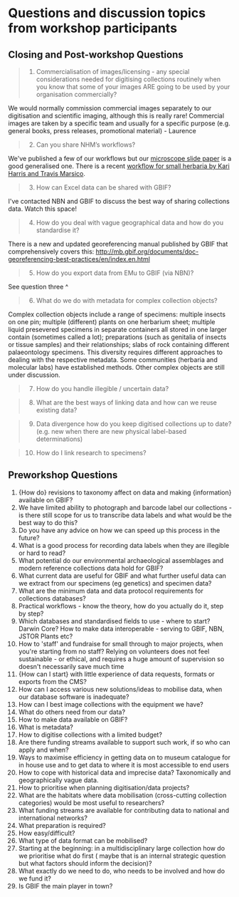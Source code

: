 # Questions and discussion topics from workshop participants

## Closing and Post-workshop Questions
> 1) Commercialisation of images/licensing - any special considerations needed for digitising collections routinely when you know that some of your images ARE going to be used by your organisation commercially?

We would normally commission commercial images separately to our digitisation and scientific imaging, although this is really rare! Commercial images are taken by a specific team and usually for a specific purpose (e.g. general books, press releases, promotional material) - Laurence

> 2) Can you share NHM’s workflows?

We've published a few of our workflows but our [microscope slide paper](https://doi.org/10.3897/BDJ.7.e32342) is a good generalised one. There is a recent [workflow for small herbaria by Kari Harris and Travis Marsico](https://doi.org/10.3732/apps.1600125).

> 3) How can Excel data can be shared with GBIF?

I've contacted NBN and GBIF to discuss the best way of sharing collections data. Watch this space!

> 4) How do you deal with vague geographical data and how do you standardise it?

There is a new and updated georeferencing manual published by GBIF that comprehensively covers this: http://mb.gbif.org/documents/doc-georeferencing-best-practices/en/index.en.html 

> 5) How do you export data from EMu to GBIF (via NBN)?

See question three ^

> 6) What do we do with metadata for complex collection objects?

Complex collection objects include a range of specimens: multiple insects on one pin; multiple (different) plants on one herbarium sheet; multiple liquid presevered specimens in separate containers all stored in one larger contain (sometimes called a lot); preparations (such as genitalia of insects or tissue samples) and their relationships; slabs of rock containing different palaeontology specimens. This diversity requires different approaches to dealing with the respective metadata. Some communities (herbaria and molecular labs) have established methods. Other complex objects are still under discussion.   

> 7) How do you handle illegible / uncertain data?

> 8) What are the best ways of linking data and how can we reuse existing data?

> 9) Data divergence how do you keep digitised collections up to date? (e.g. new when there are new physical label-based determinations)

> 10) How do I link research to specimens?


## Preworkshop Questions
1. {How do} revisions to taxonomy affect on data and making {information} available on GBIF?
2. We have limited ability to photograph and barcode label our collections - is there still scope for us to transcribe data labels and what would be the best way to do this?
3. Do you have any advice on how we can speed up this process in the future?
4. What is a good process for recording data labels when they are illegible or hard to read?
5. What potential do our environmental archaeological assemblages and modern reference collections data hold for GBIF?
6. What current data are useful for GBIF and what further useful data can we extract from our specimens (eg genetics) and specimen data?
7. What are the minimum data and data protocol requirements for collections databases?
8. Practical workflows - know the theory, how do you actually do it, step by step? 
9. Which databases and standardised fields to use - where to start? Darwin Core? How to make data interoperable - serving to GBIF, NBN, JSTOR Plants etc?
10. How to 'staff' and fundraise for small through to major projects, when you're starting from no staff? Relying on volunteers does not feel sustainable - or ethical, and requires a huge amount of supervision so doesn't necessarily save much time
11. {How can I start} with little experience of data requests, formats or exports from the CMS?
12. How can I access various new solutions/ideas to mobilise data, when our database software is inadequate?
13. How can I best image collections with the equipment we have? 
14. What do others need from our data?
15. How to make data available on GBIF? 
16. What is metadata? 
17. How to digitise collections with a limited budget? 
18. Are there funding streams available to support such work, if so who can apply and when?
19. Ways to maximise efficiency in getting data on to museum catalogue for in house use and to get data to where it is most accessible to end users
20. How to cope with historical data and imprecise data? Taxonomically and geographically vague data.
21. How to prioritise when planning digitisation/data projects?
22. What are the habitats where data mobilisation (cross-cutting collection categories) would be most useful to researchers?
23. What funding streams are available for contributing data to national and international networks?
24. What preparation is required?
25. How easy/difficult?
26. What type of data format can be mobilised?
27. Starting at the beginning: in a multidisciplinary large collection how do we prioritise what do first ( maybe that is an internal strategic question but what factors should inform the decision)?
28. What exactly do we need to do, who needs to be involved and how do we fund it?
29. Is GBIF the main player in town?
